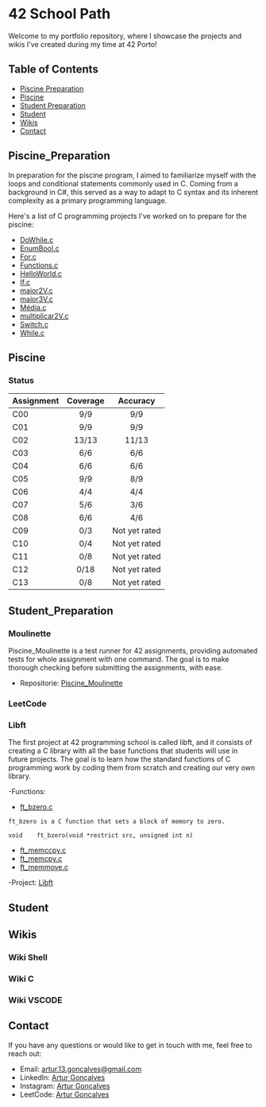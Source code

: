 # 42 School Path


Welcome to my portfolio repository, where I showcase the projects and wikis I've created during my time at 42 Porto!


## Table of Contents


- [Piscine Preparation](#piscine_preparation)
- [Piscine](#piscine)
- [Student Preparation](#student_preparation)
- [Student](#student)
- [Wikis](#wikis)
- [Contact](#contact)


## Piscine_Preparation


In preparation for the piscine program, I aimed to familiarize myself with the loops and conditional statements commonly used in C.
Coming from a background in C#, this served as a way to adapt to C syntax and its inherent complexity as a primary programming language.


Here's a list of C programming projects I've worked on to prepare for the piscine:

- [DoWhile.c](https://github.com/Arturg04/42/blob/main/Piscine_Preparation/DoWhile.c)
- [EnumBool.c](https://github.com/Arturg04/42/blob/main/Piscine_Preparation/EnumBool.c)
- [For.c](https://github.com/Arturg04/42/blob/main/Piscine_Preparation/For.c)
- [Functions.c](https://github.com/Arturg04/42/blob/main/Piscine_Preparation/Functions.c)
- [HelloWorld.c](https://github.com/Arturg04/42/blob/main/Piscine_Preparation/HelloWorld.c)
- [If.c](https://github.com/Arturg04/42/blob/main/Piscine_Preparation/If.c)
- [maior2V.c](https://github.com/Arturg04/42/blob/main/Piscine_Preparation/maior2V.c)
- [maior3V.c](https://github.com/Arturg04/42/blob/main/Piscine_Preparation/maior3V.c)
- [Média.c](https://github.com/Arturg04/42/blob/main/Piscine_Preparation/media.c)
- [multiplicar2V.c](https://github.com/Arturg04/42/blob/main/Piscine_Preparation/multiplicar2V.c)
- [Switch.c](https://github.com/Arturg04/42/blob/main/Piscine_Preparation/Switch.c)
- [While.c](https://github.com/Arturg04/42/blob/main/Piscine_Preparation/While.c)


## Piscine


### Status

| Assignment            | Coverage                   | Accuracy         |
| :-------------------- | :------------------------: | :--------------: |
| C00                   | 9/9                        | 9/9              |
| C01                   | 9/9                        | 9/9              |
| C02                   | 13/13                      | 11/13            |
| C03                   | 6/6                        | 6/6              |
| C04                   | 6/6                        | 6/6              |
| C05                   | 9/9                        | 8/9              |
| C06                   | 4/4                        | 4/4              |
| C07                   | 5/6                        | 3/6              |
| C08                   | 6/6                        | 4/6              |
| C09                   | 0/3                        | Not yet rated    |
| C10                   | 0/4                        | Not yet rated    |
| C11                   | 0/8                        | Not yet rated    |
| C12                   | 0/18                       | Not yet rated    |
| C13                   | 0/8                        | Not yet rated    |

## Student_Preparation


### Moulinette


Piscine_Moulinette is a test runner for 42 assignments, providing automated tests for whole assignment with one command. The goal is to make thorough checking before submitting the assignments, with ease.

 - Repositorie: [Piscine_Moulinette](https://github.com/Arturg04/Piscine_Moulinette)

### LeetCode

### Libft

The first project at 42 programming school is called libft, and it consists of creating a C library with all the base functions that students will use in future projects.
The goal is to learn how the standard functions of C programming work by coding them from scratch and creating our very own library.

-Functions:

- [ft_bzero.c](https://github.com/Arturg04/42/tree/main/Student_Preparation/Libft/srcs/ft_bzero.c)
```
ft_bzero is a C function that sets a block of memory to zero.

void	ft_bzero(void *restrict src, unsigned int n)
``` 

- [ft_memccpy.c](https://github.com/Arturg04/42/tree/main/Student_Preparation/Libft/srcs/ft_memccpy.c)
- [ft_memcpy.c](https://github.com/Arturg04/42/tree/main/Student_Preparation/Libft/srcs/ft_memcpy.c)
- [ft_memmove.c](https://github.com/Arturg04/42/tree/main/Student_Preparation/Libft/srcs/ft_memmove)



-Project: [Libft](https://github.com/Arturg04/42/tree/main/Student_Preparation/Libft)

## Student


## Wikis

### Wiki Shell
### Wiki C
### Wiki VSCODE


## Contact

If you have any questions or would like to get in touch with me, feel free to reach out:

- Email: artur.13.goncalves@gmail.com
- LinkedIn: [Artur Gonçalves](https://www.linkedin.com/in/arturg04/)
- Instagram: [Artur Gonçalves](https://www.instagram.com/arturg04/)
- LeetCode: [Artur Gonçalves](https://www.leetcode.com/Arturg04/)

